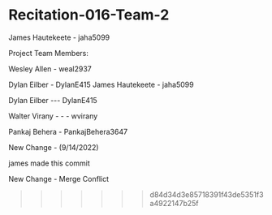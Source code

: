 # Recitation-016-Team-2
James Hautekeete - jaha5099

Project Team Members:

Wesley Allen - weal2937



Dylan Eilber - DylanE415
James Hautekeete - jaha5099

Dylan Eilber --- DylanE415

Walter Virany  - - - wvirany

Pankaj Behera - PankajBehera3647


New Change - (9/14/2022)


james made this commit





New Change - Merge Conflict
>>>>>>> d84d34d3e85718391f43de5351f3a4922147b25f

